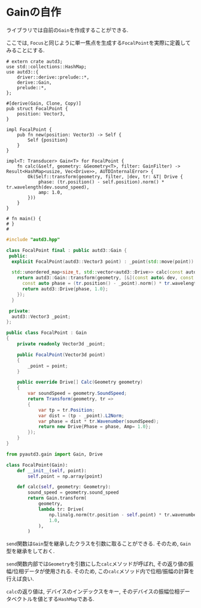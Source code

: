 # Gainの自作

ライブラリでは自前の`Gain`を作成することができる.

ここでは, `Focus`と同じように単一焦点を生成する`FocalPoint`を実際に定義してみることにする.

```rust,edition2021
# extern crate autd3;
use std::collections::HashMap;
use autd3::{
    driver::derive::prelude::*,
    derive::Gain,
    prelude::*,
};

#[derive(Gain, Clone, Copy)]
pub struct FocalPoint {
    position: Vector3,
}

impl FocalPoint {
    pub fn new(position: Vector3) -> Self {
        Self {position}
    }
}

impl<T: Transducer> Gain<T> for FocalPoint {
    fn calc(&self, geometry: &Geometry<T>, filter: GainFilter) -> Result<HashMap<usize, Vec<Drive>>, AUTDInternalError> {
        Ok(Self::transform(geometry, filter, |dev, tr: &T| Drive {
            phase: (tr.position() - self.position).norm() * tr.wavelength(dev.sound_speed),
            amp: 1.0,
        }))
    }
}

# fn main() { 
# }
#
```

```cpp
#include "autd3.hpp"

class FocalPoint final : public autd3::Gain {
 public:
  explicit FocalPoint(autd3::Vector3 point) : _point(std::move(point)) {}

  std::unordered_map<size_t, std::vector<autd3::Drive>> calc(const autd3::Geometry& geometry) const override {
    return autd3::Gain::transform(geometry, [&](const auto& dev, const auto& tr) {
      const auto phase = (tr.position() - _point).norm() * tr.wavelength(dev.sound_speed());
      return autd3::Drive{phase, 1.0};
    });
  }

 private:
  autd3::Vector3 _point;
};
```

```cs
public class FocalPoint : Gain
{
    private readonly Vector3d _point;

    public FocalPoint(Vector3d point)
    {
        _point = point;
    }

    public override Drive[] Calc(Geometry geometry)
    {
        var soundSpeed = geometry.SoundSpeed;
        return Transform(geometry, tr =>
        {
            var tp = tr.Position;
            var dist = (tp - _point).L2Norm;
            var phase = dist * tr.Wavenumber(soundSpeed);
            return new Drive{Phase = phase, Amp= 1.0};
        });
    }
}
```

```python
from pyautd3.gain import Gain, Drive

class FocalPoint(Gain):
    def __init__(self, point):
        self.point = np.array(point)

    def calc(self, geometry: Geometry):
        sound_speed = geometry.sound_speed
        return Gain.transform(
            geometry,
            lambda tr: Drive(
                np.linalg.norm(tr.position - self.point) * tr.wavenumber(sound_speed),
                1.0,
            ),
        )
```

`send`関数は`Gain`型を継承したクラスを引数に取ることができる.
そのため, `Gain`型を継承をしておく.

`send`関数内部では`Geometry`を引数にした`calc`メソッドが呼ばれ, その返り値の振幅/位相データが使用される.
そのため, この`calc`メソッド内で位相/振幅の計算を行えば良い.

`calc`の返り値は, デバイスのインデックスをキー, そのデバイスの振幅位相データベクトルを値とする`HashMap`である.
